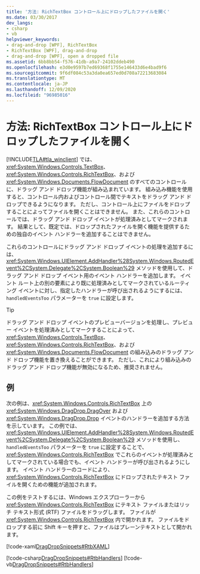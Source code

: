 ```yaml
---
title: '方法: RichTextBox コントロール上にドロップしたファイルを開く'
ms.date: 03/30/2017
dev_langs:
- csharp
- vb
helpviewer_keywords:
- drag-and-drop [WPF], RichTextBox
- RichTextBox [WPF], drag-and-drop
- drag-and-drop [WPF], open a dropped file
ms.assetid: 6bb8bb54-f576-41db-a9a7-24102ddeb490
ms.openlocfilehash: e3d0e9597b7ed69368f1755e146433d6e4bad9f6
ms.sourcegitcommit: 9f6df084c53a3da0ea657ed0d708a72213683084
ms.translationtype: MT
ms.contentlocale: ja-JP
ms.lasthandoff: 12/09/2020
ms.locfileid: "96985016"
---
```

# <a name="how-to-open-a-file-that-is-dropped-on-a-richtextbox-control"></a>方法: RichTextBox コントロール上にドロップしたファイルを開く

[!INCLUDE[TLA#tla_winclient](../../../includes/tlasharptla-winclient-md.md)] では、<xref:System.Windows.Controls.TextBox>、<xref:System.Windows.Controls.RichTextBox>、および <xref:System.Windows.Documents.FlowDocument> のすべてのコントロールに、ドラッグ アンド ドロップ機能が組み込まれています。 組み込み機能を使用すると、コントロール内およびコントロール間でテキストをドラッグ アンド ドロップできるようになります。 ただし、コントロール上にファイルをドロップすることによってファイルを開くことはできません。 また、これらのコントロールでは、ドラッグ アンド ドロップ イベントが処理済みとしてマークされます。 結果として、既定では、ドロップされたファイルを開く機能を提供するための独自のイベント ハンドラーを追加することはできません。

これらのコントロールにドラッグ アンド ドロップ イベントの処理を追加するには、<xref:System.Windows.UIElement.AddHandler%28System.Windows.RoutedEvent%2CSystem.Delegate%2CSystem.Boolean%29> メソッドを使用して、ドラッグ アンド ドロップ イベント用のイベント ハンドラーを追加します。 イベント ルート上の別の要素により既に処理済みとしてマークされているルーティング イベントに対し、指定したハンドラーが呼び出されるようにするには、`handledEventsToo` パラメーターを `true` に設定します。

> [!TIP]
> ドラッグ アンド ドロップ イベントのプレビューバージョンを処理し、プレビュー イベントを処理済みとしてマークすることによって、<xref:System.Windows.Controls.TextBox>、<xref:System.Windows.Controls.RichTextBox>、および <xref:System.Windows.Documents.FlowDocument> の組み込みのドラッグ アンド ドロップ機能を置き換えることができます。 ただし、これにより組み込みのドラッグ アンド ドロップ機能が無効になるため、推奨されません。

## <a name="example"></a>例

次の例は、<xref:System.Windows.Controls.RichTextBox> 上の <xref:System.Windows.DragDrop.DragOver> および <xref:System.Windows.DragDrop.Drop> イベントのハンドラーを追加する方法を示しています。 この例では、<xref:System.Windows.UIElement.AddHandler%28System.Windows.RoutedEvent%2CSystem.Delegate%2CSystem.Boolean%29> メソッドを使用し、`handledEventsToo` パラメーターを `true` に設定することで、<xref:System.Windows.Controls.RichTextBox> でこれらのイベントが処理済みとしてマークされている場合でも、イベント ハンドラーが呼び出されるようにします。 イベント ハンドラーのコードにより、<xref:System.Windows.Controls.RichTextBox> にドロップされたテキスト ファイルを開くための機能が追加されます。

この例をテストするには、Windows エクスプローラーから <xref:System.Windows.Controls.RichTextBox> にテキスト ファイルまたはリッチ テキスト形式 (RTF) ファイルをドラッグします。 ファイルが <xref:System.Windows.Controls.RichTextBox> 内で開かれます。 ファイルをドロップする前に Shift キーを押すと、ファイルはプレーンテキストとして開かれます。

[!code-xaml[DragDropSnippets#RtbXAML](~/samples/snippets/csharp/VS_Snippets_Wpf/dragdropsnippets/cs/mainwindow.xaml#rtbxaml)]

[!code-csharp[DragDropSnippets#RtbHandlers](~/samples/snippets/csharp/VS_Snippets_Wpf/dragdropsnippets/cs/mainwindow.xaml.cs#rtbhandlers)]
[!code-vb[DragDropSnippets#RtbHandlers](~/samples/snippets/visualbasic/VS_Snippets_Wpf/dragdropsnippets/vb/mainwindow.xaml.vb#rtbhandlers)]
